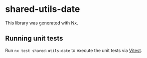 # shared-utils-date

This library was generated with [Nx](https://nx.dev).

## Running unit tests

Run `nx test shared-utils-date` to execute the unit tests via [Vitest](https://vitest.dev/).
